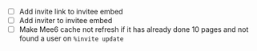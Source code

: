 - [ ] Add invite link to invitee embed
- [ ] Add inviter to invitee embed
- [ ] Make Mee6 cache not refresh if it has already done 10 pages and not found a user on `%invite update`
